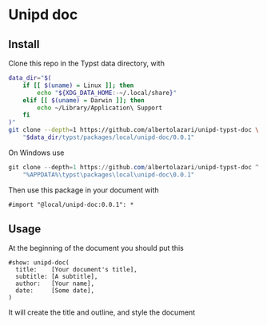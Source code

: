# Unipd doc
## Install
Clone this repo in the Typst data directory, with
```bash
data_dir="$(
    if [[ $(uname) = Linux ]]; then
        echo "${XDG_DATA_HOME:-~/.local/share}"
    elif [[ $(uname) = Darwin ]]; then
        echo ~/Library/Application\ Support
    fi
)"
git clone --depth=1 https://github.com/albertolazari/unipd-typst-doc \
    "$data_dir/typst/packages/local/unipd-doc/0.0.1"
```

On Windows use
```powershell
git clone --depth=1 https://github.com/albertolazari/unipd-typst-doc ^
    "%APPDATA%\typst\packages\local\unipd-doc\0.0.1"
```

Then use this package in your document with
```typst
#import "@local/unipd-doc:0.0.1": *
```

## Usage
At the beginning of the document you should put this
```typst
#show: unipd-doc(
  title:    [Your document's title],
  subtitle: [A subtitle],
  author:   [Your name],
  date:     [Some date],
)
```

It will create the title and outline, and style the document
